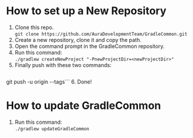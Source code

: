# How to set up a New Repository

1. Clone this repo.  
   ```git clone https://github.com/AuraDevelopmentTeam/GradleCommon.git```
2. Create a new repository, clone it and copy the path.
3. Open the command prompt in the GradleCommon repository.
4. Run this command:  
   ```./gradlew createNewProject "-PnewProjectDir=<newProjectDir>"```
5. Finally push with these two commands:
   ```git push -u origin --all
git push -u origin --tags```
6. Done!

# How to update GradleCommon

1. Run this command:  
   ```./gradlew updateGradleCommon```
